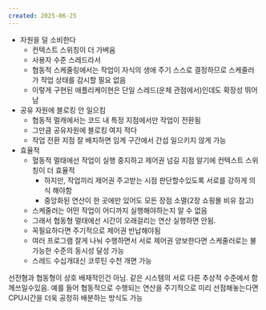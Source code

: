 ```yaml
---
created: 2025-06-25
---
```

- 자원을 덜 소비한다
	- 컨텍스트 스위칭이 더 가벼움
	- 사용자 수준 스레드라서
	- 협동적 스케줄링에서는 작업이 자식의 생애 주기 스스로 결정하므로 스케줄러가 작업 상태를 감시할 필요 없음
	- 이렇게 구현된 애플리케이현은 단일 스레드(운체 관점에서)인데도 확장성 뛰어남
- 공유 자원에 블로킹 안 일으킴
	- 협동적 멀캐에서는 코드 내 특정 지점에서만 작업이 전환됨
	- 그만큼 공유자원에 블로킹 여지 적다
	- 작업 전환 지점 잘 배치하면 임계 구간에서 간섭 일으키지 않게 가능
- 효율적
	- 혈동적 멀태에선 작업이 실행 중지하고 제어권 넘길 지점 알기에 컨텍스트 스위칭이 더 효율적
		- 하지만, 작업끼리 제어권 주고받는 시점 판단할수있도록 서로를 강하게 의식 해야함
		- 중앙화된 연산이 한 곳에만 있어도 모든 장점 소멸(2장 쇼핑몰 비유 참고)
	- 스케줄러는 어떤 작업이 어디까지 실행해야하는지 알 수 없음
	- 그래서 협동형 멀태에선 시간이 오래걸리는 연산 실행하면 안됨.
	- 꼭필요하다면 주기적으로 제어권 반납해야됨
	- 여러 프로그램 잘게 나눠 수행하면서 서로 제어권 양보한다면 스케줄러로는 불가능한 수준의 동시성 달성 가능
	- 스레드 수십개대신 코루틴 수천 개면 가능

선전혐과 협동형이 상호 배재적인건 아님. 같은 시스템의 서로 다른 추상적 수준에서 함께쓰일수있음. 예를 들어 협동적으로 수행되는 연산을 주기적으로 미리 선점해놓는다면 CPU시간을 더욱 공정히 배분하는 방식도 가능